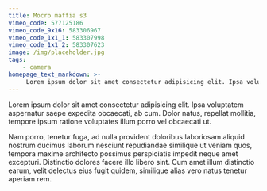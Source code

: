 ```yaml
---
title: Mocro maffia s3
vimeo_code: 577125186
vimeo_code_9x16: 583306967
vimeo_code_1x1_1: 583307998
vimeo_code_1x1_2: 583307623
image: /img/placeholder.jpg
tags: 
    - camera
homepage_text_markdown: >-
     Lorem ipsum dolor sit amet consectetur adipisicing elit. Ipsa voluptatem aspernatur saepe expedita obcaecati, ab cum. Dolor natus, repellat mollitia, tempore ipsum ratione voluptates illum porro vel obcaecati ut. 
---
```

Lorem ipsum dolor sit amet consectetur adipisicing elit. Ipsa voluptatem aspernatur saepe expedita obcaecati, ab cum. Dolor natus, repellat mollitia, tempore ipsum ratione voluptates illum porro vel obcaecati ut. 

Nam porro, tenetur fuga, ad nulla provident doloribus laboriosam aliquid nostrum ducimus laborum nesciunt repudiandae similique ut veniam quos, tempora maxime architecto possimus perspiciatis impedit neque amet excepturi. Distinctio dolores facere illo libero sint. Cum amet illum distinctio earum, velit delectus eius fugit quidem, similique alias vero natus tenetur aperiam rem.
